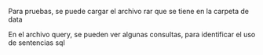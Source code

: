 Para pruebas, se puede cargar el archivo rar que se tiene en la carpeta de data

En el archivo query, se pueden ver algunas consultas, para identificar el uso de sentencias sql
